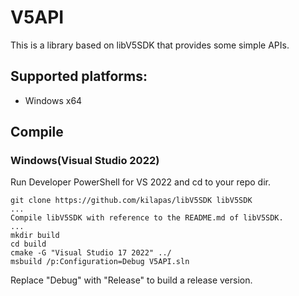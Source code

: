 # V5API
This is a library based on libV5SDK that provides some simple APIs.
## Supported platforms:
- Windows x64
## Compile
### Windows(Visual Studio 2022)
Run Developer PowerShell for VS 2022 and cd to your repo dir.
```
git clone https://github.com/kilapas/libV5SDK libV5SDK
...
Compile libV5SDK with reference to the README.md of libV5SDK.
...
mkdir build
cd build
cmake -G "Visual Studio 17 2022" ../
msbuild /p:Configuration=Debug V5API.sln
```
Replace "Debug" with "Release" to build a release version.
